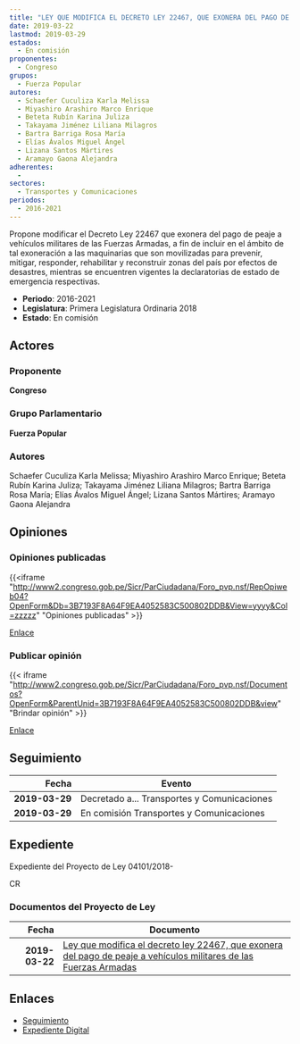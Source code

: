 ```yaml
---
title: "LEY QUE MODIFICA EL DECRETO LEY 22467, QUE EXONERA DEL PAGO DE PEAJE A VEHÍCULOS MILITARES DE LAS FUERZAS ARMADAS"
date: 2019-03-22
lastmod: 2019-03-29
estados: 
  - En comisión
proponentes: 
  - Congreso
grupos: 
  - Fuerza Popular
autores: 
  - Schaefer Cuculiza Karla Melissa
  - Miyashiro Arashiro Marco Enrique
  - Beteta Rubín Karina Juliza
  - Takayama Jiménez Liliana Milagros
  - Bartra Barriga Rosa María
  - Elías Ávalos Miguel Ángel
  - Lizana Santos Mártires
  - Aramayo Gaona Alejandra
adherentes: 
  - 
sectores: 
  - Transportes y Comunicaciones
periodos: 
  - 2016-2021
---
```


Propone modificar el Decreto Ley 22467 que exonera del pago de peaje a vehículos militares de las Fuerzas Armadas, a fin de incluir en el ámbito de tal exoneración a las maquinarias que son movilizadas para prevenir, mitigar, responder, rehabilitar y reconstruir zonas del país por efectos de desastres, mientras se encuentren vigentes la declaratorias de estado de emergencia respectivas.

- **Periodo**: 2016-2021
- **Legislatura**: Primera Legislatura Ordinaria 2018
- **Estado**: En comisión

## Actores

### Proponente

**Congreso**

### Grupo Parlamentario

**Fuerza Popular**

### Autores

Schaefer Cuculiza Karla Melissa; Miyashiro Arashiro Marco Enrique; Beteta Rubín Karina Juliza; Takayama Jiménez Liliana Milagros; Bartra Barriga Rosa María; Elías Ávalos Miguel Ángel; Lizana Santos Mártires; Aramayo Gaona Alejandra


## Opiniones

### Opiniones publicadas

{{<iframe "http://www2.congreso.gob.pe/Sicr/ParCiudadana/Foro_pvp.nsf/RepOpiweb04?OpenForm&Db=3B7193F8A64F9EA4052583C500802DDB&View=yyyy&Col=zzzzz" "Opiniones publicadas" >}}

[Enlace](http://www2.congreso.gob.pe/Sicr/ParCiudadana/Foro_pvp.nsf/RepOpiweb04?OpenForm&Db=3B7193F8A64F9EA4052583C500802DDB&View=yyyy&Col=zzzzz)
### Publicar opinión

{{< iframe "http://www2.congreso.gob.pe/Sicr/ParCiudadana/Foro_pvp.nsf/Documentos?OpenForm&ParentUnid=3B7193F8A64F9EA4052583C500802DDB&view" "Brindar opinión" >}}

[Enlace](http://www2.congreso.gob.pe/Sicr/ParCiudadana/Foro_pvp.nsf/Documentos?OpenForm&ParentUnid=3B7193F8A64F9EA4052583C500802DDB&view)

## Seguimiento

| Fecha | Evento |
|------:|--------|
| **2019-03-29** | Decretado a... Transportes y Comunicaciones|
| **2019-03-29** | En comisión Transportes y Comunicaciones|


## Expediente

Expediente del Proyecto de Ley 04101/2018-

CR


### Documentos del Proyecto de Ley

| Fecha | Documento |
|------:|--------|
| **2019-03-22** | [Ley que modifica el decreto ley 22467, que exonera del pago de peaje a vehículos militares de las Fuerzas Armadas](http://www.leyes.congreso.gob.pe/Documentos/2016_2021/Proyectos_de_Ley_y_de_Resoluciones_Legislativas/PL0410120190322.pdf) |

## Enlaces 

- [Seguimiento](http://www2.congreso.gob.pe/Sicr/TraDocEstProc/CLProLey2016.nsf/f7fff46988ca05b1052578e100829cc7/3cd92886245d87b7052583c5007d9730?OpenDocument)
- [Expediente Digital](http://www2.congreso.gob.pe/Sicr/TraDocEstProc/CLProLey2016.nsf/f7fff46988ca05b1052578e100829cc7/3cd92886245d87b7052583c5007d9730?OpenDocument&Click=05257FB7005EB655.eb71d0cf91d8294e05256cdf006b5706/$Body/0.1C6C)

